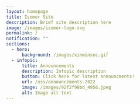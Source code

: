 ```yaml
---
layout: homepage
title: Isomer Site
description: Brief site description here
image: /images/isomer-logo.svg
permalink: /
notification: ""
sections:
  - hero:
      background: /images/xinminsec.gif
  - infopic:
      title: Announcements
      description: Infopic description
      button: Click here for latest announcments!
      url: /xss/announcements-2022
      image: /images/92f2f98bd_4956.jpeg
      alt: Image alt text
---
```

